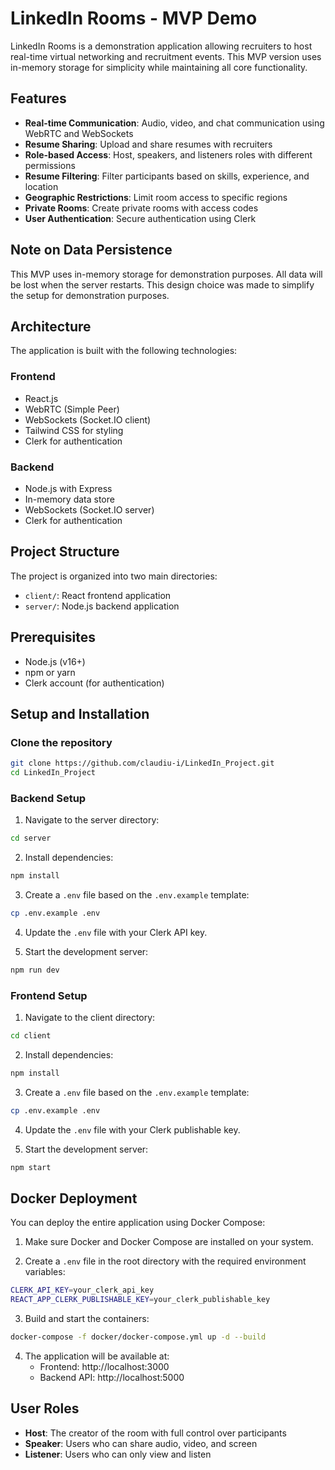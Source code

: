 # LinkedIn Rooms - MVP Demo

LinkedIn Rooms is a demonstration application allowing recruiters to host real-time virtual networking and recruitment events. This MVP version uses in-memory storage for simplicity while maintaining all core functionality.

## Features

- **Real-time Communication**: Audio, video, and chat communication using WebRTC and WebSockets
- **Resume Sharing**: Upload and share resumes with recruiters
- **Role-based Access**: Host, speakers, and listeners roles with different permissions
- **Resume Filtering**: Filter participants based on skills, experience, and location
- **Geographic Restrictions**: Limit room access to specific regions
- **Private Rooms**: Create private rooms with access codes
- **User Authentication**: Secure authentication using Clerk

## Note on Data Persistence

This MVP uses in-memory storage for demonstration purposes. All data will be lost when the server restarts. This design choice was made to simplify the setup for demonstration purposes.

## Architecture

The application is built with the following technologies:

### Frontend
- React.js
- WebRTC (Simple Peer)
- WebSockets (Socket.IO client)
- Tailwind CSS for styling
- Clerk for authentication

### Backend
- Node.js with Express
- In-memory data store
- WebSockets (Socket.IO server)
- Clerk for authentication

## Project Structure

The project is organized into two main directories:

- `client/`: React frontend application
- `server/`: Node.js backend application

## Prerequisites

- Node.js (v16+)
- npm or yarn
- Clerk account (for authentication)

## Setup and Installation

### Clone the repository

```bash
git clone https://github.com/claudiu-i/LinkedIn_Project.git
cd LinkedIn_Project
```

### Backend Setup

1. Navigate to the server directory:

```bash
cd server
```

2. Install dependencies:

```bash
npm install
```

3. Create a `.env` file based on the `.env.example` template:

```bash
cp .env.example .env
```

4. Update the `.env` file with your Clerk API key.

5. Start the development server:

```bash
npm run dev
```

### Frontend Setup

1. Navigate to the client directory:

```bash
cd client
```

2. Install dependencies:

```bash
npm install
```

3. Create a `.env` file based on the `.env.example` template:

```bash
cp .env.example .env
```

4. Update the `.env` file with your Clerk publishable key.

5. Start the development server:

```bash
npm start
```

## Docker Deployment

You can deploy the entire application using Docker Compose:

1. Make sure Docker and Docker Compose are installed on your system.

2. Create a `.env` file in the root directory with the required environment variables:

```bash
CLERK_API_KEY=your_clerk_api_key
REACT_APP_CLERK_PUBLISHABLE_KEY=your_clerk_publishable_key
```

3. Build and start the containers:

```bash
docker-compose -f docker/docker-compose.yml up -d --build
```

4. The application will be available at:
   - Frontend: http://localhost:3000
   - Backend API: http://localhost:5000

## User Roles

- **Host**: The creator of the room with full control over participants
- **Speaker**: Users who can share audio, video, and screen
- **Listener**: Users who can only view and listen
<!-- 
## Important Notes for Demonstration

1. **Data Persistence**: All data is stored in-memory and will be lost when the server restarts. This is by design for the MVP demonstration.

2. **Authentication**: While the app uses Clerk for authentication, you'll need to set up your own Clerk account and configure it with the appropriate keys.

3. **Cross-Computer Access**: Users on different computers can join the same room by accessing the deployed application URL (e.g., http://server-ip:3000).

4. **Room Sharing**: To share a room with others, simply share the URL of the room (e.g., http://server-ip:3000/room/[room-id]). -->